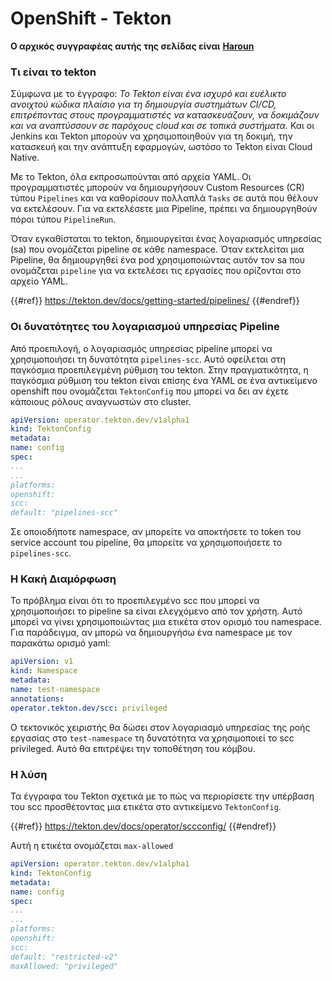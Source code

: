 # OpenShift - Tekton

**Ο αρχικός συγγραφέας αυτής της σελίδας είναι** [**Haroun**](https://www.linkedin.com/in/haroun-al-mounayar-571830211)

### Τι είναι το tekton

Σύμφωνα με το έγγραφο: _Το Tekton είναι ένα ισχυρό και ευέλικτο ανοιχτού κώδικα πλαίσιο για τη δημιουργία συστημάτων CI/CD, επιτρέποντας στους προγραμματιστές να κατασκευάζουν, να δοκιμάζουν και να αναπτύσσουν σε παρόχους cloud και σε τοπικά συστήματα._ Και οι Jenkins και Tekton μπορούν να χρησιμοποιηθούν για τη δοκιμή, την κατασκευή και την ανάπτυξη εφαρμογών, ωστόσο το Tekton είναι Cloud Native.&#x20;

Με το Tekton, όλα εκπροσωπούνται από αρχεία YAML. Οι προγραμματιστές μπορούν να δημιουργήσουν Custom Resources (CR) τύπου `Pipelines` και να καθορίσουν πολλαπλά `Tasks` σε αυτά που θέλουν να εκτελέσουν. Για να εκτελέσετε μια Pipeline, πρέπει να δημιουργηθούν πόροι τύπου `PipelineRun`.

Όταν εγκαθίσταται το tekton, δημιουργείται ένας λογαριασμός υπηρεσίας (sa) που ονομάζεται pipeline σε κάθε namespace. Όταν εκτελείται μια Pipeline, θα δημιουργηθεί ένα pod χρησιμοποιώντας αυτόν τον sa που ονομάζεται `pipeline` για να εκτελέσει τις εργασίες που ορίζονται στο αρχείο YAML.

{{#ref}}
https://tekton.dev/docs/getting-started/pipelines/
{{#endref}}

### Οι δυνατότητες του λογαριασμού υπηρεσίας Pipeline

Από προεπιλογή, ο λογαριασμός υπηρεσίας pipeline μπορεί να χρησιμοποιήσει τη δυνατότητα `pipelines-scc`. Αυτό οφείλεται στη παγκόσμια προεπιλεγμένη ρύθμιση του tekton. Στην πραγματικότητα, η παγκόσμια ρύθμιση του tekton είναι επίσης ένα YAML σε ένα αντικείμενο openshift που ονομάζεται `TektonConfig` που μπορεί να δει αν έχετε κάποιους ρόλους αναγνωστών στο cluster.
```yaml
apiVersion: operator.tekton.dev/v1alpha1
kind: TektonConfig
metadata:
name: config
spec:
...
...
platforms:
openshift:
scc:
default: "pipelines-scc"
```
Σε οποιοδήποτε namespace, αν μπορείτε να αποκτήσετε το token του service account του pipeline, θα μπορείτε να χρησιμοποιήσετε το `pipelines-scc`.

### Η Κακή Διαμόρφωση

Το πρόβλημα είναι ότι το προεπιλεγμένο scc που μπορεί να χρησιμοποιήσει το pipeline sa είναι ελεγχόμενο από τον χρήστη. Αυτό μπορεί να γίνει χρησιμοποιώντας μια ετικέτα στον ορισμό του namespace. Για παράδειγμα, αν μπορώ να δημιουργήσω ένα namespace με τον παρακάτω ορισμό yaml:
```yaml
apiVersion: v1
kind: Namespace
metadata:
name: test-namespace
annotations:
operator.tekton.dev/scc: privileged
```
Ο τεκτονικός χειριστής θα δώσει στον λογαριασμό υπηρεσίας της ροής εργασίας στο `test-namespace` τη δυνατότητα να χρησιμοποιεί το scc privileged. Αυτό θα επιτρέψει την τοποθέτηση του κόμβου.

### Η λύση

Τα έγγραφα του Tekton σχετικά με το πώς να περιορίσετε την υπέρβαση του scc προσθέτοντας μια ετικέτα στο αντικείμενο `TektonConfig`.

{{#ref}}
https://tekton.dev/docs/operator/sccconfig/
{{#endref}}

Αυτή η ετικέτα ονομάζεται `max-allowed`&#x20;
```yaml
apiVersion: operator.tekton.dev/v1alpha1
kind: TektonConfig
metadata:
name: config
spec:
...
...
platforms:
openshift:
scc:
default: "restricted-v2"
maxAllowed: "privileged"
```

